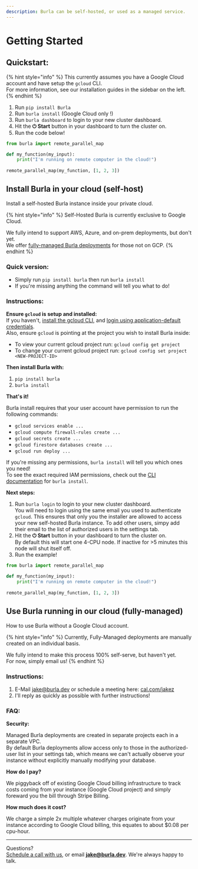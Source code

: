 ```yaml
---
description: Burla can be self-hosted, or used as a managed service.
---
```


# Getting Started

## Quickstart:

{% hint style="info" %}
This currently assumes you have a Google Cloud account and have setup the `gcloud` CLI.\
For more information, see our installation guides in the sidebar on the left.
{% endhint %}

1. Run `pip install Burla`
2. Run `burla install` (Google Cloud only !)
3. Run `burla dashboard` to login to your new cluster dashboard.
4. Hit the **⏻ Start** button in your dashboard to turn the cluster on.
5. Run the code below!

```python
from burla import remote_parallel_map

def my_function(my_input):
    print("I'm running on remote computer in the cloud!")
    
remote_parallel_map(my_function, [1, 2, 3])
```

## Install Burla in your cloud (self-host)

Install a self-hosted Burla instance inside your private cloud.

{% hint style="info" %}
Self-Hosted Burla is currently exclusive to Google Cloud.

We fully intend to support AWS, Azure, and on-prem deployments, but don't yet.\
We offer [fully-managed Burla deployments](broken-reference) for those not on GCP.
{% endhint %}

### Quick version:

* Simply run `pip install burla` then run `burla install`&#x20;
* If you're missing anything the command will tell you what to do!

### Instructions:

**Ensure `gcloud` is setup and installed:**\
If you haven't, [install the gcloud CLI](https://cloud.google.com/sdk/docs/install), and [login using application-default credentials](https://cloud.google.com/docs/authentication/set-up-adc-local-dev-environment).\
Also, ensure `gcloud` is pointing at the project you wish to install Burla inside:

* To view your current gcloud project run: `gcloud config get project`
* To change your current gcloud project run: `gcloud config set project <NEW-PROJECT-ID>`

**Then install Burla with:**

1. `pip install burla`
2. `burla install`&#x20;

**That's it!**

Burla install requires that your user account have permission to run the following commands:

* `gcloud services enable ...`
* `gcloud compute firewall-rules create ...`
* `gcloud secrets create ...`
* `gcloud firestore databases create ...`
* `gcloud run deploy ...`

If you're missing any permissions, `burla install` will tell you which ones you need!\
To see the exact required IAM permissions, check out the [CLI documentation](broken-reference) for `burla install`.

**Next steps:**

1. Run `burla login` to login to your new cluster dashboard.\
   You will need to login using the same email you used to authenticate `gcloud`. This ensures that only you the installer are allowed to access your new self-hosted Burla instance. To add other users, simpy add their email to the list of authorized users in the settings tab.
2. Hit the **⏻ Start** button in your dashboard to turn the cluster on.\
   By default this will start one 4-CPU node. If inactive for >5 minutes this node will shut itself off.
3. Run the example!

```python
from burla import remote_parallel_map

def my_function(my_input):
    print("I'm running on remote computer in the cloud!")
    
remote_parallel_map(my_function, [1, 2, 3])
```



## Use Burla running in our cloud (fully-managed)

How to use Burla without a Google Cloud account.

{% hint style="info" %}
Currently, Fully-Managed deployments are manually created on an individual basis.

We fully intend to make this process 100% self-serve, but haven't yet.\
For now, simply email us!
{% endhint %}

### Instructions:

1. E-Mail [jake@burla.dev](https://app.gitbook.com/u/vjhGohhUhsQhYKnFjO0y1B7Ajh82) or schedule a meeting here: [cal.com/jakez](https://cal.com/jakez)
2. I'll reply as quickly as possible with further instructions!

### FAQ:

**Security:**

Managed Burla deployments are created in separate projects each in a separate VPC.\
By default Burla deployments allow access only to those in the authorized-user list in your settings tab, which means we can't actually observe your instance without explicitly manually modifying your database.

**How do I pay?**

We piggyback off of existing Google Cloud billing infrastructure to track costs coming from your instance (Google Cloud project) and simply foreward you the bill through Stripe Billing.

**How much does it cost?**

We charge a simple 2x multiple whatever charges originate from your instance according to Google Cloud billing, this equates to about $0.08 per cpu-hour.

***

Questions?\
[Schedule a call with us](http://cal.com/jakez/burla), or email **jake@burla.dev**. We're always happy to talk.
